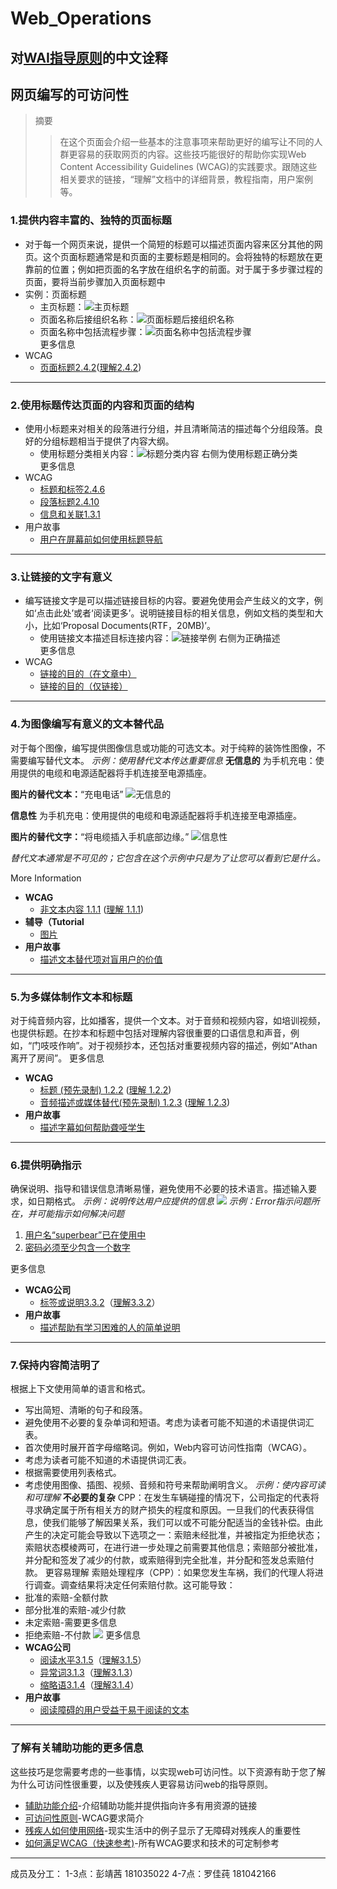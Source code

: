 # Web_Operations   
## 对[WAI指导原则](https://www.w3.org/WAI/tips/writing/)的中文诠释
## 网页编写的可访问性
> 摘要
>> 在这个页面会介绍一些基本的注意事项来帮助更好的编写让不同的人群更容易的获取网页的内容。这些技巧能很好的帮助你实现Web Content Accessibility Guidelines (WCAG)的实践要求。跟随这些相关要求的链接，“理解”文档中的详细背景，教程指南，用户案例等。
### 1.提供内容丰富的、独特的页面标题
* 对于每一个网页来说，提供一个简短的标题可以描述页面内容来区分其他的网页。这个页面标题通常是和页面的主要标题是相同的。会将独特的标题放在更靠前的位置；例如把页面的名字放在组织名字的前面。对于属于多步骤过程的页面，要将当前步骤加入页面标题中
* 实例：页面标题
  * 主页标题：![主页标题](https://github.com/Pjx759/Web_Operations/blob/master/photo/titles/title1.png)
  * 页面名称后接组织名称：![页面标题后接组织名称](https://github.com/Pjx759/Web_Operations/blob/master/photo/titles/title1-2.png)
  * 页面名称中包括流程步骤：![页面名称中包括流程步骤](https://github.com/Pjx759/Web_Operations/blob/master/photo/titles/title1-3.png)  
更多信息
* WCAG
  * [页面标题2.4.2](https://www.w3.org/WAI/WCAG21/quickref/#page-titled)([理解2.4.2](https://www.w3.org/WAI/WCAG21/Understanding/page-titled))
***
### 2.使用标题传达页面的内容和页面的结构
* 使用小标题来对相关的段落进行分组，并且清晰简洁的描述每个分组段落。良好的分组标题相当于提供了内容大纲。
  * 使用标题分类相关内容：![标题分类内容](https://github.com/Pjx759/Web_Operations/blob/master/photo/titles/title2.png)  右侧为使用标题正确分类  
更多信息
* WCAG
  * [标题和标签2.4.6](https://www.w3.org/WAI/WCAG21/quickref/#headings-and-labels)
  * [段落标题2.4.10](https://www.w3.org/WAI/WCAG21/quickref/#section-headings)
  * [信息和关联1.3.1](https://www.w3.org/WAI/WCAG21/quickref/#info-and-relationships)
* 用户故事
  * [用户在屏幕前如何使用标题导航](https://www.w3.org/WAI/people-use-web/user-stories/#accountant)
***
### 3.让链接的文字有意义
* 编写链接文字是可以描述链接目标的内容。要避免使用会产生歧义的文字，例如‘点击此处’或者‘阅读更多’。说明链接目标的相关信息，例如文档的类型和大小，比如‘Proposal Documents(RTF，20MB)’。
  * 使用链接文本描述目标连接内容：![链接举例](https://github.com/Pjx759/Web_Operations/blob/master/photo/titles/title3.png)  右侧为正确描述  
更多信息
* WCAG
  * [链接的目的（在文章中）](https://www.w3.org/WAI/WCAG21/quickref/#link-purpose-in-context)
  * [链接的目的（仅链接）](https://www.w3.org/WAI/WCAG21/quickref/#link-purpose-link-only)
***
### 4.为图像编写有意义的文本替代品
对于每个图像，编写提供图像信息或功能的可选文本。对于纯粹的装饰性图像，不需要编写替代文本。
*示例：使用替代文本传达重要信息*
**无信息的**
为手机充电：使用提供的电缆和电源适配器将手机连接至电源插座。

**图片的替代文本：**“充电电话”
![无信息的](https://github.com/Luojiachunaaa/Web-operation-and-management/blob/master/images/point4.png)

**信息性**
为手机充电：使用提供的电缆和电源适配器将手机连接至电源插座。

**图片的替代文字：**“将电缆插入手机底部边缘。”
![信息性](https://github.com/Luojiachunaaa/Web-operation-and-management/blob/master/images/point4.png)

*替代文本通常是不可见的；它包含在这个示例中只是为了让您可以看到它是什么。*

More Information
* **WCAG**
    + [非文本内容 1.1.1](https://www.w3.org/WAI/WCAG21/quickref/#non-text-content) ([理解 1.1.1](https://www.w3.org/WAI/WCAG21/Understanding/non-text-content))     
* **辅导（Tutorial**
    + [图片](https://www.w3.org/WAI/tutorials/images/)    
* **用户故事**
    + [描述文本替代项对盲用户的价值](https://www.w3.org/WAI/people-use-web/user-stories/#accountant)
---    
### 5.为多媒体制作文本和标题
对于纯音频内容，比如播客，提供一个文本。对于音频和视频内容，如培训视频，也提供标题。在抄本和标题中包括对理解内容很重要的口语信息和声音，例如，“门吱吱作响”。对于视频抄本，还包括对重要视频内容的描述，例如“Athan离开了房间”。
更多信息
* **WCAG**
    + [标题 (预先录制) 1.2.2](https://www.w3.org/WAI/WCAG21/quickref/#captions-prerecorded) ([理解 1.2.2](https://www.w3.org/WAI/WCAG21/Understanding/captions-prerecorded))
    + [音频描述或媒体替代(预先录制) 1.2.3](https://www.w3.org/WAI/WCAG21/quickref/#audio-description-or-media-alternative-prerecorded) ([理解 1.2.3](https://www.w3.org/WAI/WCAG21/Understanding/audio-description-or-media-alternative-prerecorded))
* **用户故事**
    + [描述字幕如何帮助聋哑学生](https://www.w3.org/WAI/people-use-web/user-stories/#onlinestudent)
---
### 6.提供明确指示
确保说明、指导和错误信息清晰易懂，避免使用不必要的技术语言。描述输入要求，如日期格式。
*示例：说明传达用户应提供的信息*
![](https://github.com/Luojiachunaaa/Web-operation-and-management/blob/master/images/point6.png)
*示例：Error指示问题所在，并可能指示如何解决问题*
1. [用户名“superbear”已在使用中](https://www.w3.org/WAI/tips/writing/#)
2. [密码必须至少包含一个数字]()

更多信息
* **WCAG公司**
    + [标签或说明3.3.2](https://www.w3.org/WAI/WCAG21/quickref/#labels-or-instructions)（[理解3.3.2](https://www.w3.org/WAI/WCAG21/Understanding/labels-or-instructions)）
* **用户故事**
    + [描述帮助有学习困难的人的简单说明](https://www.w3.org/WAI/people-use-web/user-stories/#supermarketassistant)
---   
### 7.保持内容简洁明了
根据上下文使用简单的语言和格式。
* 写出简短、清晰的句子和段落。
* 避免使用不必要的复杂单词和短语。考虑为读者可能不知道的术语提供词汇表。
* 首次使用时展开首字母缩略词。例如，Web内容可访问性指南（WCAG）。
* 考虑为读者可能不知道的术语提供词汇表。
* 根据需要使用列表格式。
* 考虑使用图像、插图、视频、音频和符号来帮助阐明含义。
*示例：使内容可读和可理解*
**不必要的复杂**
CPP：在发生车辆碰撞的情况下，公司指定的代表将寻求确定属于所有相关方的财产损失的程度和原因。一旦我们的代表获得信息，使我们能够了解因果关系，我们可以或不可能分配适当的金钱补偿。由此产生的决定可能会导致以下选项之一：索赔未经批准，并被指定为拒绝状态；索赔状态模棱两可，在进行进一步处理之前需要其他信息；索赔部分被批准，并分配和签发了减少的付款，或索赔得到完全批准，并分配和签发总索赔付款。
更容易理解
索赔处理程序（CPP）：如果您发生车祸，我们的代理人将进行调查。调查结果将决定任何索赔付款。这可能导致：
* 批准的索赔-全额付款
* 部分批准的索赔-减少付款
* 未定索赔-需要更多信息
* 拒绝索赔-不付款
![](https://github.com/Luojiachunaaa/Web-operation-and-management/blob/master/images/point7.png)
更多信息
* **WCAG公司**
    + [阅读水平3.1.5](https://www.w3.org/WAI/WCAG21/quickref/#reading-level)（[理解3.1.5](https://www.w3.org/WAI/WCAG21/Understanding/reading-level)）
    + [异常词3.1.3](https://www.w3.org/WAI/WCAG21/quickref/#unusual-words)（[理解3.1.3](https://www.w3.org/WAI/WCAG21/Understanding/unusual-words)）
    + [缩略语3.1.4](https://www.w3.org/WAI/WCAG21/quickref/#abbreviations)（[理解3.1.4](https://www.w3.org/WAI/WCAG21/Understanding/abbreviations)）
* **用户故事**
    + [阅读障碍的用户受益于易于阅读的文本](https://www.w3.org/WAI/people-use-web/user-stories/#classroomstudent)
---   
### 了解有关辅助功能的更多信息
这些技巧是您需要考虑的一些事情，以实现web可访问性。以下资源有助于您了解为什么可访问性很重要，以及使残疾人更容易访问web的指导原则。
* [辅助功能介绍](https://www.w3.org/WAI/fundamentals/accessibility-intro/)-介绍辅助功能并提供指向许多有用资源的链接
* [可访问性原则](https://www.w3.org/WAI/fundamentals/accessibility-intro/)-WCAG要求简介
* [残疾人如何使用网络](https://www.w3.org/WAI/people-use-web/)-现实生活中的例子显示了无障碍对残疾人的重要性
* [如何满足WCAG（快速参考)](https://www.w3.org/WAI/WCAG21/quickref/)-所有WCAG要求和技术的可定制参考
***
成员及分工：
1-3点：彭靖茜 181035022
4-7点：罗佳莼 181042166
